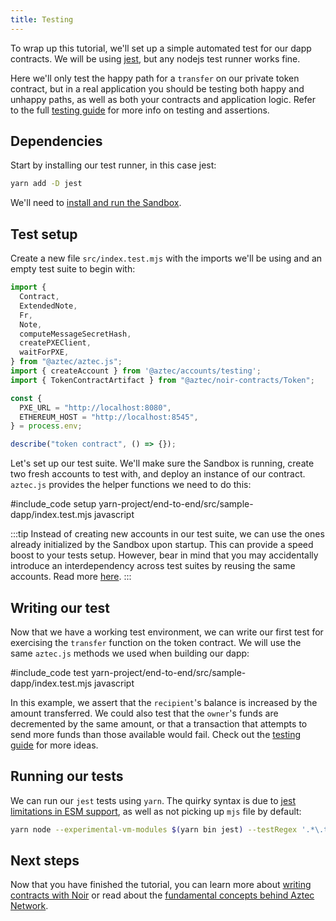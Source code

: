 ```yaml
---
title: Testing
---
```


To wrap up this tutorial, we'll set up a simple automated test for our dapp contracts. We will be using [jest](https://jestjs.io/), but any nodejs test runner works fine.

Here we'll only test the happy path for a `transfer` on our private token contract, but in a real application you should be testing both happy and unhappy paths, as well as both your contracts and application logic. Refer to the full [testing guide](../testing.md) for more info on testing and assertions.

## Dependencies

Start by installing our test runner, in this case jest:

```sh
yarn add -D jest
```

We'll need to [install and run the Sandbox](../../cli/sandbox-reference.md#installation).

## Test setup

Create a new file `src/index.test.mjs` with the imports we'll be using and an empty test suite to begin with:

```js
import {
  Contract,
  ExtendedNote,
  Fr,
  Note,
  computeMessageSecretHash,
  createPXEClient,
  waitForPXE,
} from "@aztec/aztec.js";
import { createAccount } from '@aztec/accounts/testing';
import { TokenContractArtifact } from "@aztec/noir-contracts/Token";

const {
  PXE_URL = "http://localhost:8080",
  ETHEREUM_HOST = "http://localhost:8545",
} = process.env;

describe("token contract", () => {});
```

Let's set up our test suite. We'll make sure the Sandbox is running, create two fresh accounts to test with, and deploy an instance of our contract. `aztec.js` provides the helper functions we need to do this:

#include_code setup yarn-project/end-to-end/src/sample-dapp/index.test.mjs javascript

:::tip
Instead of creating new accounts in our test suite, we can use the ones already initialized by the Sandbox upon startup. This can provide a speed boost to your tests setup. However, bear in mind that you may accidentally introduce an interdependency across test suites by reusing the same accounts. Read more [here](../testing.md#using-sandbox-initial-accounts).
:::

## Writing our test

Now that we have a working test environment, we can write our first test for exercising the `transfer` function on the token contract. We will use the same `aztec.js` methods we used when building our dapp:

#include_code test yarn-project/end-to-end/src/sample-dapp/index.test.mjs javascript

In this example, we assert that the `recipient`'s balance is increased by the amount transferred. We could also test that the `owner`'s funds are decremented by the same amount, or that a transaction that attempts to send more funds than those available would fail. Check out the [testing guide](../testing.md) for more ideas.

## Running our tests

We can run our `jest` tests using `yarn`. The quirky syntax is due to [jest limitations in ESM support](https://jestjs.io/docs/ecmascript-modules), as well as not picking up `mjs` file by default:

```sh
yarn node --experimental-vm-modules $(yarn bin jest) --testRegex '.*\.test\.mjs$'
```

## Next steps

Now that you have finished the tutorial, you can learn more about [writing contracts with Noir](../../contracts/main.md) or read about the [fundamental concepts behind Aztec Network](../../../concepts/foundation/main.md).

